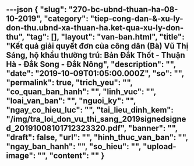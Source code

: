 ---json
{
    "slug": "270-bc-ubnd-thuan-ha-08-10-2019",
    "category": "tiep-cong-dan-&-xu-ly-don-thu.ubnd-xa-thuan-ha.ket-qua-xu-ly-don-thu",
    "tag": [],
    "layout": "van-ban.html",
    "title": "Kết quả giải quyết đơn  của công dân (Bà) Vũ Thị Sáng, hộ khẩu thường trú: Bản Đắk Thốt - Thuận Hà - Đắk Song - Đắk Nông",
    "description": "",
    "date": "2019-10-09T01:05:00.000Z",
    "so": "",
    "permalink": true,
    "trich_yeu": "",
    "co_quan_ban_hanh": "",
    "linh_vuc": "",
    "loai_van_ban": "",
    "nguoi_ky": "",
    "ngay_co_hieu_luc": "",
    "tai_lieu_dinh_kem": "/img/tra_loi_don_vu_thi_sang_2019signedsigned_20191008101712323320.pdf",
    "banner": "",
    "draft": false,
    "url": "",
    "hinh_thuc_van_ban": "",
    "ngay_ban_hanh": "",
    "so_hieu": "",
    "upload-image": "",
    "__content__": ""
}
---

